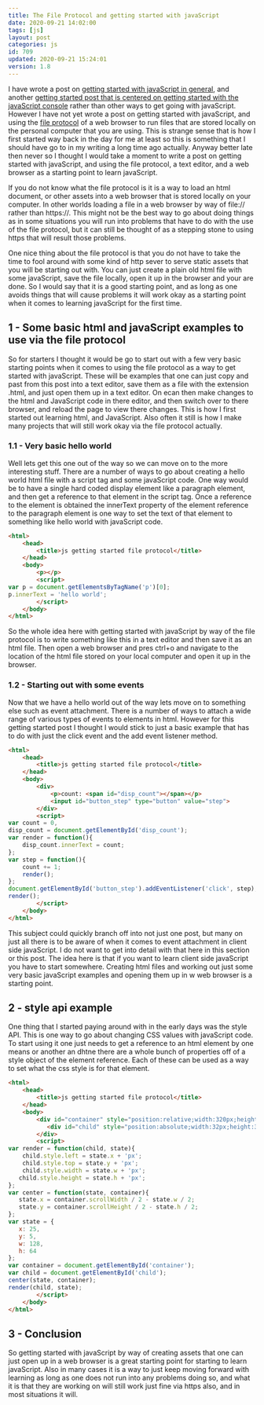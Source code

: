 ```yaml
---
title: The File Protocol and getting started with javaScript
date: 2020-09-21 14:02:00
tags: [js]
layout: post
categories: js
id: 709
updated: 2020-09-21 15:24:01
version: 1.8
---
```


I have wrote a post on [getting started with javaScript in general](/2018/11/27/js-getting-started/), and another [getting started post that is centered on getting started with the javaScript console](/2019/07/29/js-getting-started-javascript-console/) rather than other ways to get going with javaScript. However I have not yet wrote a post on getting started with javaScript, and using the [file protocol](https://en.wikipedia.org/wiki/File_URI_scheme) of a web browser to run files that are stored locally on the personal computer that you are using. This is strange sense that is how I first started way back in the day for me at least so this is something that I should have go to in my writing a long time ago actually. Anyway better late then never so I thought I would take a moment to write a post on getting started with javaScript, and using the file protocol, a text editor, and a web browser as a starting point to learn javaScript.

If you do not know what the file protocol is it is a way to load an html document, or other assets into a web browser that is stored locally on your computer. In other worlds loading a file in a web browser by way of file:\/\/ rather than https:\/\/. This might not be the best way to go about doing things as in some situations you will run into problems that have to do with the use of the file protocol, but it can still be thought of as a stepping stone to using https that will result those problems. 

One nice thing about the file protocol is that you do not have to take the time to fool around with some kind of http sever to serve static assets that you will be starting out with. You can just create a plain old html file with some javaScript, save the file locally, open it up in the browser and your are done. So I would say that it is a good starting point, and as long as one avoids things that will cause problems it will work okay as a starting point when it comes to learning javaScript for the first time.

<!-- more -->

## 1 - Some basic html and javaScript examples to use via the file protocol

So for starters I thought it would be go to start out with a few very basic starting points when it comes to using the file protocol as a way to get started with javaScript. These will be examples that one can just copy and past from this post into a text editor, save them as a file with the extension .html, and just open them up in a text editor. On ecan then make changes to the html and JavaScript code in there editor, and then switch over to there browser, and reload the page to view there changes. This is how I first started out learning html, and JavaScript. Also often it still is how I make many projects that will still work okay via the file protocol actually.

### 1.1 - Very basic hello world

Well lets get this one out of the way so we can move on to the more interesting stuff. There are a number of ways to go about creating a hello world html file with a script tag and some javaScript code. One way would be to have a single hard coded display element like a paragraph element, and then get a reference to that element in the script tag. Once a reference to the element is obtained the innerText property of the element reference to the paragraph element is one way to set the text of that element to something like hello world with javaScript code.

```html
<html>
    <head>
        <title>js getting started file protocol</title>
    </head>
    <body>
        <p></p>
        <script>
var p = document.getElementsByTagName('p')[0];
p.innerText = 'hello world';
        </script>
    </body>
</html>
```

So the whole idea here with getting started with javaScript by way of the file protocol is to write something like this in a text editor and then save it as an html file. Then open a web browser and pres ctrl+o and navigate to the location of the html file stored on your local computer and open it up in the browser.

### 1.2 - Starting out with some events

Now that we have a hello world out of the way lets move on to something else such as event attachment. There is a number of ways to attach a wide range of various types of events to elements in html. However for this getting started post I thought I would stick to just a basic example that has to do with just the click event and the add event listener method.

```html
<html>
    <head>
        <title>js getting started file protocol</title>
    </head>
    <body>
        <div>
            <p>count: <span id="disp_count"></span></p>
            <input id="button_step" type="button" value="step">
        </div>
        <script>
var count = 0,
disp_count = document.getElementById('disp_count');
var render = function(){
    disp_count.innerText = count;
};
var step = function(){
    count += 1;
    render();
};
document.getElementById('button_step').addEventListener('click', step);
render();
        </script>
    </body>
</html>
```

This subject could quickly branch off into not just one post, but many on just all there is to be aware of when it comes to event attachment in client side javaScript. I do not want to get into detail with that here in this section or this post. The idea here is that if you want to learn client side javaScript you have to start somewhere. Creating html files and working out just some very basic javaScript examples and opening them up in w web browser is a starting point.

## 2 - style api example

One thing that I started paying around with in the early days was the style API. This is one way to go about changing CSS values with javaScript code. To start using it one just needs to get a reference to an html element by one means or another an dhtne there are a whole bunch of properties off of a style object of the element reference. Each of these can be used as a way to set what the css style is for that element.

```html
<html>
    <head>
        <title>js getting started file protocol</title>
    </head>
    <body>
        <div id="container" style="position:relative;width:320px;height:240px;background:black;">
           <div id="child" style="position:absolute;width:32px;height:32px;background:gray;"></div>
        </div>
        <script>
var render = function(child, state){
    child.style.left = state.x + 'px';
    child.style.top = state.y + 'px';
    child.style.width = state.w + 'px';
   child.style.height = state.h + 'px';
};
var center = function(state, container){
   state.x = container.scrollWidth / 2 - state.w / 2;
   state.y = container.scrollHeight / 2 - state.h / 2;
};
var state = {
   x: 25,
   y: 5,
   w: 128,
   h: 64
};
var container = document.getElementById('container');
var child = document.getElementById('child');
center(state, container);
render(child, state);
        </script>
    </body>
</html>
```

## 3 - Conclusion

So getting started with javaScript by way of creating assets that one can just open up in a web browser is a great starting point for starting to learn javaScript. Also in many cases it is a way to just keep moving forward with learning as long as one does not run into any problems doing so, and what it is that they are working on will still work just fine via https also, and in most situations it will.